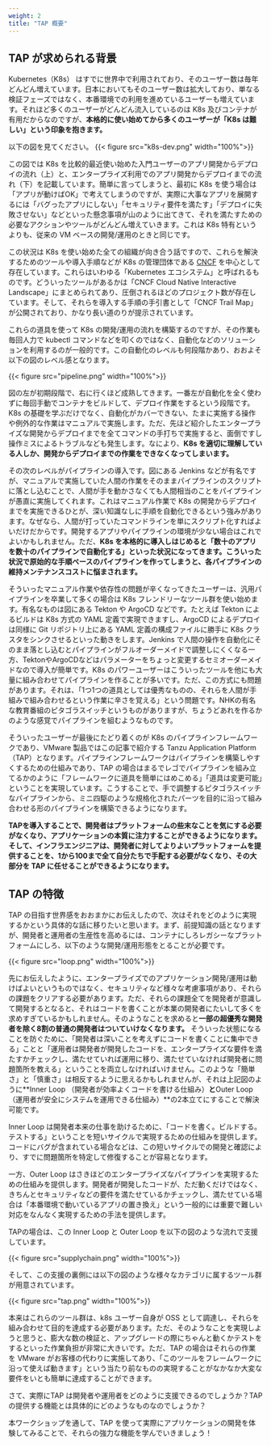 ```yaml
---
weight: 2
title: "TAP 概要"
---
```


## TAP が求められる背景

Kubernetes（K8s） はすでに世界中で利用されており、そのユーザー数は毎年どんどん増えています。日本においてもそのユーザー数は拡大しており、単なる検証フェーズではなく、本番環境での利用を進めているユーザーも増えています。それほど多くのユーザーがどんどん流入しているのは K8s 及びコンテナが有用だからなのですが、**本格的に使い始めてから多くのユーザーが「K8s は難しい」という印象を抱きます。**

以下の図を見てください。
{{< figure src="k8s-dev.png" width="100%">}}

この図では K8s を比較的最近使い始めた入門ユーザーのアプリ開発からデプロイの流れ（上）と、エンタープライズ利用でのアプリ開発からデプロイまでの流れ（下）を記載しています。簡単に言ってしまうと、最初に K8s を使う場合は「アプリが動けばOK」で考えてしまうのですが、実際に大事なアプリを展開するには「バグったアプリにしない」「セキュリティ要件を満たす」「デプロイに失敗させない」などといった懸念事項が山のように出てきて、それを満たすための必要なアクションやツールがどんどん増えていきます。これは K8s 特有というよりも、従来の VM ベースの開発/運用のときと同じです。

この状況は K8s を使い始めた全ての組織が向き合う話ですので、これらを解決するためのツールや導入手順などが K8s の管理団体である [CNCF](https://www.cncf.io/) を中心として存在しています。これらはいわゆる「Kubernetes エコシステム」と呼ばれるものです。どういったツールがあるかは「CNCF Cloud Native Interactive Landscape」にまとめられてあり、圧倒されるほどのプロジェクト数が存在しています。そして、それらを導入する手順の手引書として「CNCF Trail Map」が公開されており、かなり長い道のりが提示されています。

これらの道具を使って K8s の開発/運用の流れを構築するのですが、その作業も毎回人力で kubectl コマンドなどを叩くのではなく、自動化などのソリューションを利用するのが一般的です。この自動化のレベルも何段階かあり、おおよそ以下の図のレベル感となります。

{{< figure src="pipeline.png" width="100%">}}

図の左が初期段階で、右に行くほど成熟してきます。一番左が自動化を全く使わずに毎回手動でコンテナをビルドして、デプロイ作業をするという段階です。K8s の基礎を学ぶだけでなく、自動化がカバーできない、たまに実施する操作や例外的な作業はマニュアルで実施します。ただ、先ほど紹介したエンタープライズな開発からデプロイまでを全てコマンドの手打ちで実施すると、面倒ですし操作ミスによるトラブルなども発生します。なにより、**K8s を適切に理解している人しか、開発からデプロイまでの作業をできなくなってしまいます。**


その次のレベルがパイプラインの導入です。図にある Jenkins などが有名ですが、マニュアルで実施していた人間の作業をそのままパイプラインのスクリプトに落とし込むことで、人間が手を動かさなくても人間相当のことをパイプラインが愚直に実施してくれます。これはマニュアル作業で K8s の開発からデプロイまでを実施できるひとが、深い知識なしに手順を自動化できるという強みがあります。なぜなら、人間が打っていたコマンドラインを単にスクリプト化すればよいだけだからです。開発するアプリやパイプラインの環境が少ない場合はこれでよいかもしれません。ただ、**K8s を本格的に導入しはじめると「数十のアプリを数十のパイプラインで自動化する」といった状況になってきます。こういった状況で原始的な手順ベースのパイプラインを作ってしまうと、各パイプラインの維持メンテナンスコストに悩まされます。**


そういったマニュアル作業や依存性の問題が辛くなってきたユーザーは、汎用パイプラインを卒業して多くの場合は K8s フレンドリーなツール群を使い始めます。有名なものは図にある Tekton や ArgoCD などです。たとえば Tekton によるビルドは K8s 方式の YAML 定義で実現できますし、ArgoCD によるデプロイは同様に Git リポジトリ上にある YAML 定義の構成ファイルに勝手に K8s クラスタをシンクさせるといった動きをします。Jenkins で人間の操作を自動化にそのまま落とし込むとパイプラインがフルオーダーメイドで調整しにくくなる一方、TektonやArgoCDなどはパラメーターをちょっと変更するセミオーダーメイドなので導入が簡単です。K8s のパワーユーザーはこういったツールを他にも大量に組み合わせてパイプラインを作ることが多いです。ただ、この方式にも問題があります。それは、「1つ1つの道具としては優秀なものの、それらを人間が手組みで組み合わせるという作業に辛さを覚える」という問題です。NHKの有名な教育番組のピタゴラスイッチというものがありますが、ちょうどあれを作るかのような感覚でパイプラインを組むようなものです。

そういったユーザーが最後にたどり着くのが K8s のパイプラインフレームワークであり、VMware 製品ではこの記事で紹介する Tanzu Application Platform （TAP）となります。パイプラインフレームワークはパイプラインを構築しやすくするための仕組みであり、TAP の場合はまるでレゴでパイプラインを組み立てるかのように「フレームワークに道具を簡単にはめこめる」「道具は変更可能」ということを実現しています。こうすることで、手で調整するピタゴラスイッチなパイプラインから、ミニ四駆のような規格化されたパーツを目的に沿って組み合わせる形のパイプラインを構築できるようになります。

**TAPを導入することで、開発者はプラットフォームの些末なことを気にする必要がなくなり、アプリケーションの本質に注力することができるようになります。そして、インフラエンジニアは、開発者に対してよりよいプラットフォームを提供することを、1から100まで全て自分たちで手配する必要がなくなり、その大部分を TAP に任せることができるようになります。**


## TAP の特徴

TAP の目指す世界感をおおまかにお伝えしたので、次はそれをどのように実現するかという具体的な話に移りたいと思います。まず、前提知識の話となりますが、開発者と運用者の生産性を高めるには、コンテナにしろレガシーなプラットフォームにしろ、以下のような開発/運用形態をとることが必要です。

{{< figure src="loop.png" width="100%">}}

先にお伝えしたように、エンタープライズでのアプリケーション開発/運用は動けばよいというものではなく、セキュリティなど様々な考慮事項があり、それらの課題をクリアする必要があります。ただ、それらの課題全てを開発者が意識して開発するとなると、それはコードを書くことが本業の開発者にたいして多くを求めすぎているかもしれません。そのようなことを求めると**一部の超優秀な開発者を除く8割の普通の開発者はついていけなくなります。** そういった状態になることを防ぐために、「開発者は深いことを考えずにコードを書くことに集中できる」ことと「運用者は開発者が開発したコードを、エンタープライズな要件を満たすかチェックし、満たせていれば運用に移り、満たせていなければ開発者に問題箇所を教える」ということを両立しなければいけません。このような「簡単さ」と「慎重さ」は相反するように思えるかもしれませんが、それは上記図のように**Inner Loop （開発者が効率よくコードを書ける仕組み）**と**Outer Loop（運用者が安全にシステムを運用できる仕組み）**の2本立てにすることで解決可能です。

Inner Loop は開発者本来の仕事を助けるために、「コードを書く。ビルドする。テストする」ということを短いサイクルで実現するための仕組みを提供します。コードにバグが含まれている場合などは、この短いサイクルでの開発と確認により、すでに問題箇所を特定して修復することが容易となります。

一方、Outer Loop はさきほどのエンタープライズなパイプラインを実現するための仕組みを提供します。開発者が開発したコードが、ただ動くだけではなく、きちんとセキュリティなどの要件を満たせているかチェックし、満たせている場合は「本番環境で動いているアプリの置き換え」という一般的には重要で難しい対応をなんなく実現するための手法を提供します。

TAPの場合は、この Inner Loop と Outer Loop を以下の図のような流れで支援しています。

{{< figure src="supplychain.png" width="100%">}}
 
そして、この支援の裏側には以下の図のような様々なカテゴリに属するツール群が用意されています。

{{< figure src="tap.png" width="100%">}}


本来はこれらのツール群は、k8s ユーザー自身が OSS として調達し、それらを組み合わせて目的を達成する必要があります。ただ、そのようなことを実現しようと思うと、膨大な数の検証と、アップグレードの際にちゃんと動くかテストをするといった作業負担が非常に大きいです。ただ、TAP の場合はそれらの作業を VMware がお客様の代わりに実施してあり、「このツールをフレームワークに沿って使えば動きます」という当たり前なものの実現することがなかなか大変な要件をいとも簡単に達成することができます。


さて、実際にTAP は開発者や運用者をどのように支援できるのでしょうか？TAP の提供する機能とは具体的にどのようなものなのでしょうか？

本ワークショップを通して、TAP を使って実際にアプリケーションの開発を体験してみることで、それらの強力な機能を学んでいきましょう！


